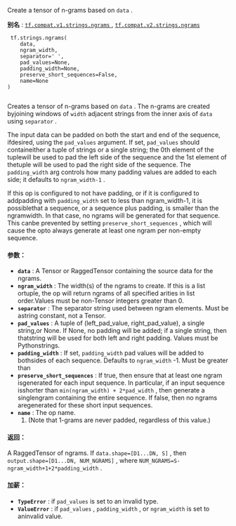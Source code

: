 Create a tensor of n-grams based on  `data` .

**别名** : [ `tf.compat.v1.strings.ngrams` ](/api_docs/python/tf/strings/ngrams), [ `tf.compat.v2.strings.ngrams` ](/api_docs/python/tf/strings/ngrams)

```
 tf.strings.ngrams(
    data,
    ngram_width,
    separator=' ',
    pad_values=None,
    padding_width=None,
    preserve_short_sequences=False,
    name=None
)
 
```

Creates a tensor of n-grams based on  `data` . The n-grams are created byjoining windows of  `width`  adjacent strings from the inner axis of  `data` using  `separator` .

The input data can be padded on both the start and end of the sequence, ifdesired, using the  `pad_values`  argument. If set,  `pad_values`  should containeither a tuple of strings or a single string; the 0th element of the tuplewill be used to pad the left side of the sequence and the 1st element of thetuple will be used to pad the right side of the sequence. The  `padding_width` arg controls how many padding values are added to each side; it defaults to `ngram_width-1` .

If this op is configured to not have padding, or if it is configured to addpadding with  `padding_width`  set to less than ngram_width-1, it is possiblethat a sequence, or a sequence plus padding, is smaller than the ngramwidth. In that case, no ngrams will be generated for that sequence. This canbe prevented by setting  `preserve_short_sequences` , which will cause the opto always generate at least one ngram per non-empty sequence.

#### 参数：
- **`data`** : A Tensor or RaggedTensor containing the source data for the ngrams.
- **`ngram_width`** : The width(s) of the ngrams to create. If this is a list ortuple, the op will return ngrams of all specified arities in list order.Values must be non-Tensor integers greater than 0.
- **`separator`** : The separator string used between ngram elements. Must be astring constant, not a Tensor.
- **`pad_values`** : A tuple of (left_pad_value, right_pad_value), a single string,or None. If None, no padding will be added; if a single string, then thatstring will be used for both left and right padding. Values must be Pythonstrings.
- **`padding_width`** : If set,  `padding_width`  pad values will be added to bothsides of each sequence. Defaults to  `ngram_width` -1. Must be greater than
- **`preserve_short_sequences`** : If true, then ensure that at least one ngram isgenerated for each input sequence.  In particular, if an input sequence isshorter than  `min(ngram_width) + 2*pad_width` , then generate a singlengram containing the entire sequence.  If false, then no ngrams aregenerated for these short input sequences.
- **`name`** : The op name.
    1. (Note that 1-grams are never padded, regardless of this value.)


#### 返回：
A RaggedTensor of ngrams. If  `data.shape=[D1...DN, S]` , then `output.shape=[D1...DN, NUM_NGRAMS]` , where `NUM_NGRAMS=S-ngram_width+1+2*padding_width` .

#### 加薪：
- **`TypeError`** : if  `pad_values`  is set to an invalid type.
- **`ValueError`** : if  `pad_values` ,  `padding_width` , or  `ngram_width`  is set to aninvalid value.
